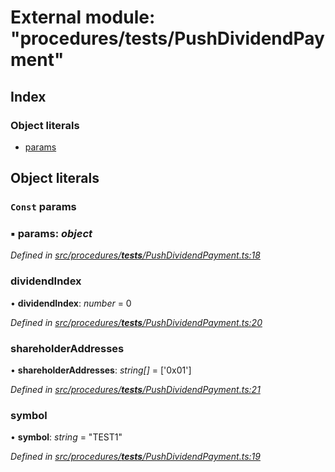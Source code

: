 # External module: "procedures/**tests**/PushDividendPayment"

## Index

### Object literals

- [params](_procedures___tests___pushdividendpayment_.md#const-params)

## Object literals

### `Const` params

### ▪ **params**: _object_

_Defined in [src/procedures/**tests**/PushDividendPayment.ts:18](https://github.com/PolymathNetwork/polymath-sdk/blob/d34930f/src/procedures/__tests__/PushDividendPayment.ts#L18)_

### dividendIndex

• **dividendIndex**: _number_ = 0

_Defined in [src/procedures/**tests**/PushDividendPayment.ts:20](https://github.com/PolymathNetwork/polymath-sdk/blob/d34930f/src/procedures/__tests__/PushDividendPayment.ts#L20)_

### shareholderAddresses

• **shareholderAddresses**: _string[]_ = ['0x01']

_Defined in [src/procedures/**tests**/PushDividendPayment.ts:21](https://github.com/PolymathNetwork/polymath-sdk/blob/d34930f/src/procedures/__tests__/PushDividendPayment.ts#L21)_

### symbol

• **symbol**: _string_ = "TEST1"

_Defined in [src/procedures/**tests**/PushDividendPayment.ts:19](https://github.com/PolymathNetwork/polymath-sdk/blob/d34930f/src/procedures/__tests__/PushDividendPayment.ts#L19)_
